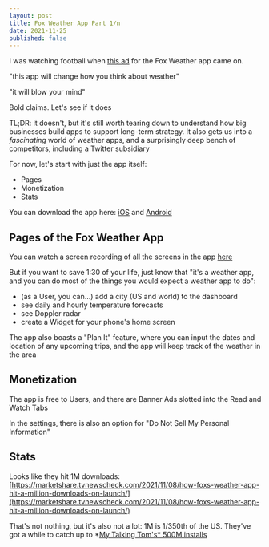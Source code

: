 ```yaml
---
layout: post
title: Fox Weather App Part 1/n
date: 2021-11-25
published: false
---
```


I was watching football when [this ad](https://youtu.be/pDrgNDXWxuY) for the Fox Weather app came on. 

"this app will change how you think about weather"

"it will blow your mind"

Bold claims. Let's see if it does

TL;DR: it doesn't, but it's still worth tearing down to understand how big businesses build apps to support long-term strategy. It also gets us into a *fascinating* world of weather apps, and a surprisingly deep bench of competitors, including a Twitter subsidiary

For now, let's start with just the app itself:

- Pages
- Monetization
- Stats

You can download the app here: [iOS](https://apps.apple.com/us/app/fox-weather-daily-forecasts/id1559236118) and [Android](https://play.google.com/store/apps/details?id=com.fox.weather&hl=en_US&gl=US)

## Pages of the Fox Weather App

You can watch a screen recording of all the screens in the app [here](https://youtu.be/oOZ04fR_94w)

But if you want to save 1:30 of your life, just know that "it's a weather app, and you can do most of the things you would expect a weather app to do":

- (as a User, you can...) add a city (US and world) to the dashboard
- see daily and hourly temperature forecasts
- see Doppler radar
- create a Widget for your phone's home screen

The app also boasts a "Plan It" feature, where you can input the dates and location of any upcoming trips, and the app will keep track of the weather in the area

## Monetization

The app is free to Users, and there are Banner Ads slotted into the Read and Watch Tabs

In the settings, there is also an option for "Do Not Sell My Personal Information"

## Stats

Looks like they hit 1M downloads: [https://marketshare.tvnewscheck.com/2021/11/08/how-foxs-weather-app-hit-a-million-downloads-on-launch/](https://marketshare.tvnewscheck.com/2021/11/08/how-foxs-weather-app-hit-a-million-downloads-on-launch/)

That's not nothing, but it's also not a lot: 1M is 1/350th of the US. They've got a while to catch up to *[My Talking Tom's* 500M installs](https://en.wikipedia.org/wiki/List_of_most-downloaded_Google_Play_applications)